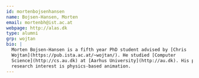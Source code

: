 ```yaml
---
id: mortenbojsenhansen
name: Bojsen-Hansen, Morten
email: mortenbh@ist.ac.at
webpage: http://alas.dk
type: alumni
grp: wojtan
bio: |
  Morten Bojsen-Hansen is a fifth year PhD student advised by [Chris
  Wojtan](https://pub.ista.ac.at/~wojtan/). He studied [Computer
  Science](http://cs.au.dk) at [Aarhus University](http://au.dk). His primary
  research interest is physics-based animation.
---
```

